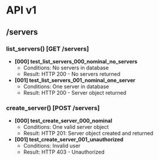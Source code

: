 # API v1

## /servers

### list_servers() [GET /servers]
- **[000] test_list_servers_000_nominal_no_servers**
    - Conditions: No servers in database
    - Result: HTTP 200 - No servers returned
- **[001] test_list_servers_001_nominal_one_server**
    - Conditions: One server in database
    - Result: HTTP 200 - Server object returned

### create_server() [POST /servers]
- **[000] test_create_server_000_nominal**
    - Conditions: One valid server object
    - Result: HTTP 201: Server object created and returned
- **[001] test_create_server_001_unauthorized**
    - Conditions: Invalid user
    - Result: HTTP 403 - Unauthorized


